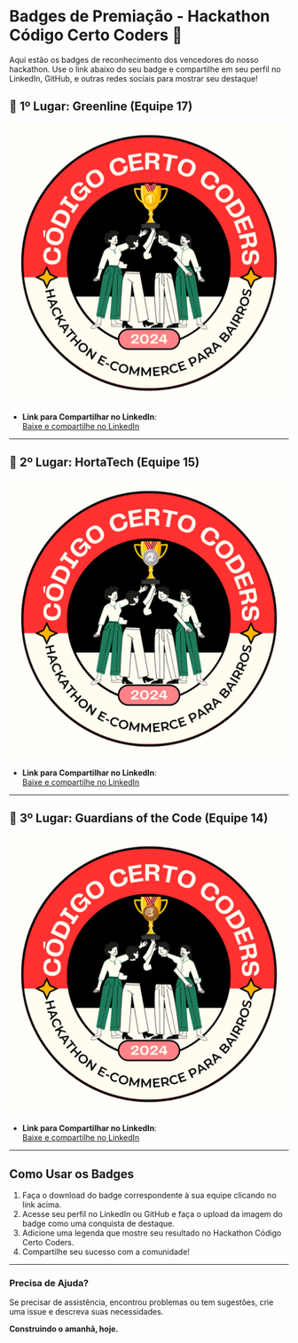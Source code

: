 # Badges de Premiação - Hackathon Código Certo Coders 🎉

Aqui estão os badges de reconhecimento dos vencedores do nosso hackathon. Use o link abaixo do seu badge e compartilhe em seu perfil no LinkedIn, GitHub, e outras redes sociais para mostrar seu destaque!

## 🏅 1º Lugar: Greenline (Equipe 17)
![1º Lugar](1-lugar-badge.png)
- **Link para Compartilhar no LinkedIn**:  
  [Baixe e compartilhe no LinkedIn](1-lugar-badge.png)

---

## 🥈 2º Lugar: HortaTech (Equipe 15)
![2º Lugar](2-lugar-badge.png)
- **Link para Compartilhar no LinkedIn**:  
  [Baixe e compartilhe no LinkedIn](2-lugar-badge.png)

---

## 🥉 3º Lugar: Guardians of the Code (Equipe 14)
![3º Lugar](3-lugar-badge.png)
- **Link para Compartilhar no LinkedIn**:  
  [Baixe e compartilhe no LinkedIn](3-lugar-badge.png)

---

## Como Usar os Badges
1. Faça o download do badge correspondente à sua equipe clicando no link acima.
2. Acesse seu perfil no LinkedIn ou GitHub e faça o upload da imagem do badge como uma conquista de destaque.
3. Adicione uma legenda que mostre seu resultado no Hackathon Código Certo Coders.
4. Compartilhe seu sucesso com a comunidade!

---

### Precisa de Ajuda?

Se precisar de assistência, encontrou problemas ou tem sugestões, crie uma issue e descreva suas necessidades.

**Construindo o amanhã, hoje.**